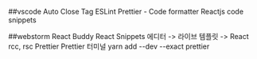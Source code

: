 ##vscode
Auto Close Tag
ESLint
Prettier - Code formatter
Reactjs code snippets



##webstorm
React Buddy
React Snippets
에디터 -> 라이브 템플릿 -> React 
        rcc, rsc
Prettier
Prettier 터미널 
yarn add --dev --exact prettier
